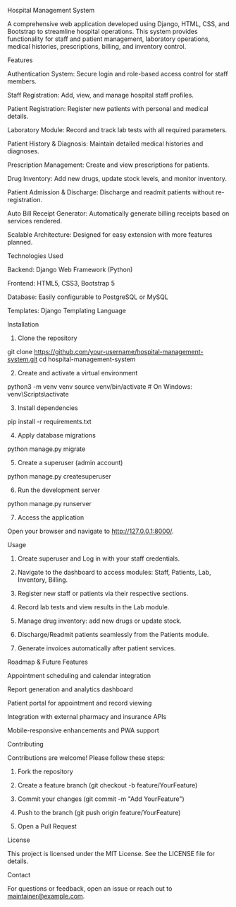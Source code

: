 Hospital Management System

A comprehensive web application developed using Django, HTML, CSS, and Bootstrap to streamline hospital operations. This system provides functionality for staff and patient management, laboratory operations, medical histories, prescriptions, billing, and inventory control.

Features

Authentication System: Secure login and role-based access control for staff members.

Staff Registration: Add, view, and manage hospital staff profiles.

Patient Registration: Register new patients with personal and medical details.

Laboratory Module: Record and track lab tests with all required parameters.

Patient History & Diagnosis: Maintain detailed medical histories and diagnoses.

Prescription Management: Create and view prescriptions for patients.

Drug Inventory: Add new drugs, update stock levels, and monitor inventory.

Patient Admission & Discharge: Discharge and readmit patients without re-registration.

Auto Bill Receipt Generator: Automatically generate billing receipts based on services rendered.

Scalable Architecture: Designed for easy extension with more features planned.


Technologies Used

Backend: Django Web Framework (Python)

Frontend: HTML5, CSS3, Bootstrap 5

Database: Easily configurable to PostgreSQL or MySQL

Templates: Django Templating Language


Installation

1. Clone the repository

git clone https://github.com/your-username/hospital-management-system.git
cd hospital-management-system


2. Create and activate a virtual environment

python3 -m venv venv
source venv/bin/activate   # On Windows: venv\Scripts\activate


3. Install dependencies

pip install -r requirements.txt


4. Apply database migrations

python manage.py migrate


5. Create a superuser (admin account)

python manage.py createsuperuser


6. Run the development server

python manage.py runserver


7. Access the application

Open your browser and navigate to http://127.0.0.1:8000/.


Usage

1. Create superuser and Log in with your staff credentials.


2. Navigate to the dashboard to access modules: Staff, Patients, Lab, Inventory, Billing.


3. Register new staff or patients via their respective sections.


4. Record lab tests and view results in the Lab module.


5. Manage drug inventory: add new drugs or update stock.


6. Discharge/Readmit patients seamlessly from the Patients module.


7. Generate invoices automatically after patient services.



Roadmap & Future Features

Appointment scheduling and calendar integration

Report generation and analytics dashboard

Patient portal for appointment and record viewing

Integration with external pharmacy and insurance APIs

Mobile-responsive enhancements and PWA support


Contributing

Contributions are welcome! Please follow these steps:

1. Fork the repository


2. Create a feature branch (git checkout -b feature/YourFeature)


3. Commit your changes (git commit -m "Add YourFeature")


4. Push to the branch (git push origin feature/YourFeature)


5. Open a Pull Request



License

This project is licensed under the MIT License. See the LICENSE file for details.

Contact

For questions or feedback, open an issue or reach out to maintainer@example.com.

